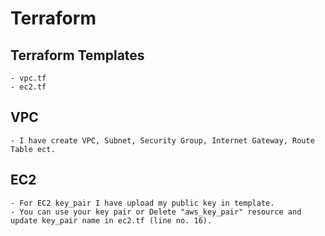 # Terraform

  ## Terraform Templates

    - vpc.tf
    - ec2.tf
    
  ## VPC
    - I have create VPC, Subnet, Security Group, Internet Gateway, Route Table ect.

  ## EC2
    - For EC2 key_pair I have upload my public key in template. 
    - You can use your key pair or Delete "aws_key_pair" resource and update key_pair name in ec2.tf (line no. 16).


